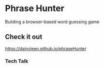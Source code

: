 # Phrase Hunter
Building a browser-based word guessing game

## Check it out
https://dainyleen.github.io/phraseHunter

### Tech Talk
